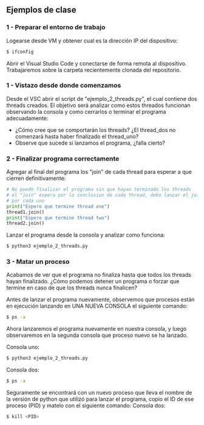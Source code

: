 ## Ejemplos de clase

### 1 - Preparar el entorno de trabajo

Logearse desde VM y obtener cual es la dirección IP del dispositivo:
```sh
$ ifconfig
```

Abrir el Visual Studio Code y conectarse de forma remota al dispositivo. Trabajaremos sobre la carpeta recientemente clonada del repositorio.

### 1 - Vistazo desde donde comenzamos
Desde el VSC abrir el script de "ejemplo_2_threads.py", el cual contiene dos threads creados. El objetivo será analizar como estos threados funcionan observando la consola y como cerrarlos o terminar el programa adecuadamente:
- ¿Cómo cree que se comportarán los threads? ¿El thread_dos no comenzará hasta haber finalizado el thread_uno?
- Observe que sucede si lanzamos el programa, ¿falla cierto?


### 2 - Finalizar programa correctamente
Agregar al final del programa los "join" de cada thread para esperar a que cierren definitivamente:
```python
# No puedo finalizar el programa sin que hayan terminado los threads
# el "join" espera por la conclusion de cada thread, debo lanzar el join
# por cada uno
print("Espero que termine thread one")
thread1.join()
print("Espero que termine thread two")
thread2.join()
```

Lanzar el programa desde la consola y analizar como funciona:
```sh
$ python3 ejemplo_2_threads.py
```

### 3 - Matar un proceso
Acabamos de ver que el programa no finaliza hasta que todos los threads hayan finalizado. ¿Cómo podemos detener un programa o forzar que termine en caso de que los threads nunca finalicen?

Antes de lanzar el programa nuevamente, observemos que procesos están en ejecución lanzando en UNA NUEVA CONSOLA el siguiente comando:
```sh
$ ps -a
```

Ahora lanzaremos el programa nuevamente en nuestra consola, y luego observaremos en la segunda consola que proceso nuevo se ha lanzado.

Consola uno:
```sh
$ python3 ejemplo_2_threads.py
```

Consola dos:
```sh
$ ps -a
```

Seguramente se encontrará con un nuevo proceso que lleva el nombre de la versión de python que utilizó para lanzar el programa, copio el ID de ese proceso (PID) y matelo con el siguiente comando:
Consola dos:
```sh
$ kill <PID>
```



